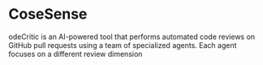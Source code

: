 # CoseSense
odeCritic is an AI-powered tool that performs automated code reviews on GitHub pull requests using a team of specialized agents. Each agent focuses on a different review dimension
